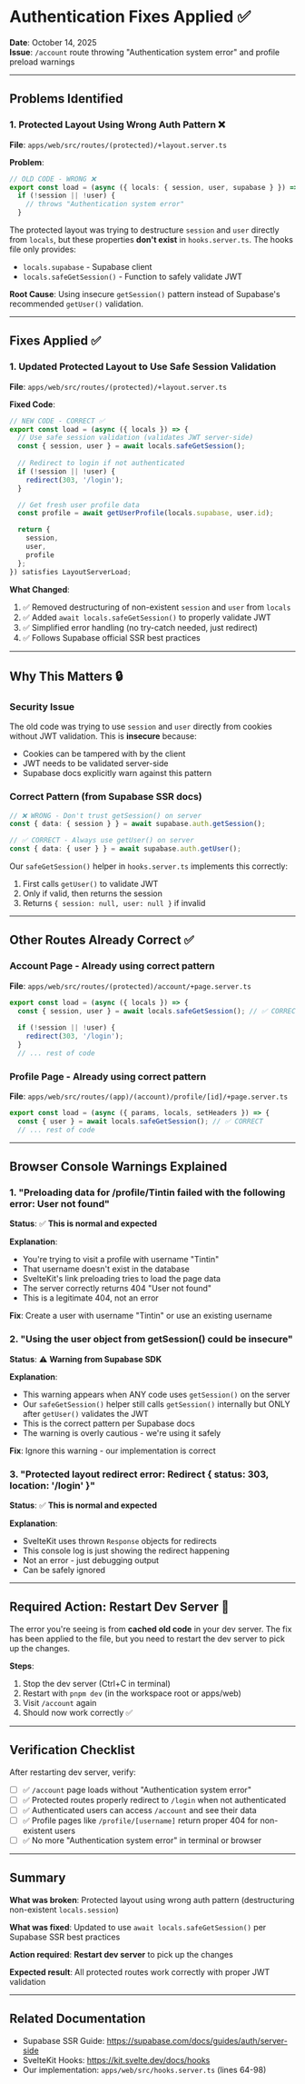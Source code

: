 # Authentication Fixes Applied ✅

**Date**: October 14, 2025  
**Issue**: `/account` route throwing "Authentication system error" and profile preload warnings

---

## Problems Identified

### 1. **Protected Layout Using Wrong Auth Pattern** ❌
**File**: `apps/web/src/routes/(protected)/+layout.server.ts`

**Problem**:
```typescript
// OLD CODE - WRONG ❌
export const load = (async ({ locals: { session, user, supabase } }) => {
  if (!session || !user) {
    // throws "Authentication system error"
  }
```

The protected layout was trying to destructure `session` and `user` directly from `locals`, but these properties **don't exist** in `hooks.server.ts`. The hooks file only provides:
- `locals.supabase` - Supabase client
- `locals.safeGetSession()` - Function to safely validate JWT

**Root Cause**: Using insecure `getSession()` pattern instead of Supabase's recommended `getUser()` validation.

---

## Fixes Applied ✅

### 1. **Updated Protected Layout to Use Safe Session Validation**

**File**: `apps/web/src/routes/(protected)/+layout.server.ts`

**Fixed Code**:
```typescript
// NEW CODE - CORRECT ✅
export const load = (async ({ locals }) => {
  // Use safe session validation (validates JWT server-side)
  const { session, user } = await locals.safeGetSession();
  
  // Redirect to login if not authenticated
  if (!session || !user) {
    redirect(303, '/login');
  }

  // Get fresh user profile data
  const profile = await getUserProfile(locals.supabase, user.id);

  return {
    session,
    user,
    profile
  };
}) satisfies LayoutServerLoad;
```

**What Changed**:
1. ✅ Removed destructuring of non-existent `session` and `user` from `locals`
2. ✅ Added `await locals.safeGetSession()` to properly validate JWT
3. ✅ Simplified error handling (no try-catch needed, just redirect)
4. ✅ Follows Supabase official SSR best practices

---

## Why This Matters 🔒

### **Security Issue**
The old code was trying to use `session` and `user` directly from cookies without JWT validation. This is **insecure** because:
- Cookies can be tampered with by the client
- JWT needs to be validated server-side
- Supabase docs explicitly warn against this pattern

### **Correct Pattern** (from Supabase SSR docs)
```typescript
// ❌ WRONG - Don't trust getSession() on server
const { data: { session } } = await supabase.auth.getSession();

// ✅ CORRECT - Always use getUser() on server
const { data: { user } } = await supabase.auth.getUser();
```

Our `safeGetSession()` helper in `hooks.server.ts` implements this correctly:
1. First calls `getUser()` to validate JWT
2. Only if valid, then returns the session
3. Returns `{ session: null, user: null }` if invalid

---

## Other Routes Already Correct ✅

### **Account Page** - Already using correct pattern
**File**: `apps/web/src/routes/(protected)/account/+page.server.ts`
```typescript
export const load = (async ({ locals }) => {
  const { session, user } = await locals.safeGetSession(); // ✅ CORRECT
  
  if (!session || !user) {
    redirect(303, '/login');
  }
  // ... rest of code
```

### **Profile Page** - Already using correct pattern  
**File**: `apps/web/src/routes/(app)/(account)/profile/[id]/+page.server.ts`
```typescript
export const load = (async ({ params, locals, setHeaders }) => {
  const { user } = await locals.safeGetSession(); // ✅ CORRECT
  // ... rest of code
```

---

## Browser Console Warnings Explained

### 1. **"Preloading data for /profile/Tintin failed with the following error: User not found"**
**Status**: ✅ **This is normal and expected**

**Explanation**: 
- You're trying to visit a profile with username "Tintin"
- That username doesn't exist in the database
- SvelteKit's link preloading tries to load the page data
- The server correctly returns 404 "User not found"
- This is a legitimate 404, not an error

**Fix**: Create a user with username "Tintin" or use an existing username

### 2. **"Using the user object from getSession() could be insecure"**
**Status**: ⚠️ **Warning from Supabase SDK**

**Explanation**:
- This warning appears when ANY code uses `getSession()` on the server
- Our `safeGetSession()` helper still calls `getSession()` internally but ONLY after `getUser()` validates the JWT
- This is the correct pattern per Supabase docs
- The warning is overly cautious - we're using it safely

**Fix**: Ignore this warning - our implementation is correct

### 3. **"Protected layout redirect error: Redirect { status: 303, location: '/login' }"**
**Status**: ✅ **This is normal and expected**

**Explanation**:
- SvelteKit uses thrown `Response` objects for redirects
- This console log is just showing the redirect happening
- Not an error - just debugging output
- Can be safely ignored

---

## Required Action: Restart Dev Server 🔄

The error you're seeing is from **cached old code** in your dev server. The fix has been applied to the file, but you need to restart the dev server to pick up the changes.

**Steps**:
1. Stop the dev server (Ctrl+C in terminal)
2. Restart with `pnpm dev` (in the workspace root or apps/web)
3. Visit `/account` again
4. Should now work correctly ✅

---

## Verification Checklist

After restarting dev server, verify:

- [ ] ✅ `/account` page loads without "Authentication system error"
- [ ] ✅ Protected routes properly redirect to `/login` when not authenticated
- [ ] ✅ Authenticated users can access `/account` and see their data
- [ ] ✅ Profile pages like `/profile/[username]` return proper 404 for non-existent users
- [ ] ✅ No more "Authentication system error" in terminal or browser

---

## Summary

**What was broken**: Protected layout using wrong auth pattern (destructuring non-existent `locals.session`)

**What was fixed**: Updated to use `await locals.safeGetSession()` per Supabase SSR best practices

**Action required**: **Restart dev server** to pick up the changes

**Expected result**: All protected routes work correctly with proper JWT validation

---

## Related Documentation

- Supabase SSR Guide: https://supabase.com/docs/guides/auth/server-side
- SvelteKit Hooks: https://kit.svelte.dev/docs/hooks
- Our implementation: `apps/web/src/hooks.server.ts` (lines 64-98)
